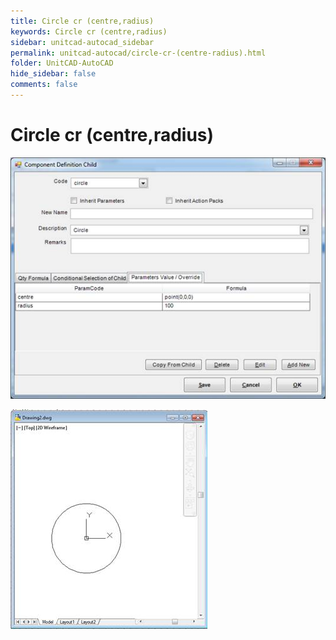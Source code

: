 ```yaml
---
title: Circle cr (centre,radius)
keywords: Circle cr (centre,radius)
sidebar: unitcad-autocad_sidebar
permalink: unitcad-autocad/circle-cr-(centre-radius).html
folder: UnitCAD-AutoCAD
hide_sidebar: false
comments: false
---
```

# Circle cr (centre,radius)

![](/images/circle-cr-component-def.jpg)

![](/images/circle-cr-drawing2.jpg)
